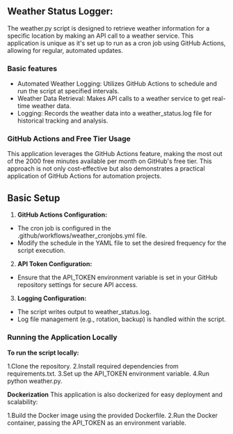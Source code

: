 ## Weather Status Logger: 

The weather.py script is designed to retrieve weather information for a specific location by making an API call to a weather service. 
This application is unique as it's set up to run as a cron job using GitHub Actions, allowing for regular, automated updates.

### Basic features
* Automated Weather Logging: Utilizes GitHub Actions to schedule and run the script at specified intervals.
* Weather Data Retrieval: Makes API calls to a weather service to get real-time weather data.
* Logging: Records the weather data into a weather_status.log file for historical tracking and analysis.

### GitHub Actions and Free Tier Usage
This application leverages the GitHub Actions feature, making the most out of the 2000 free minutes available per month on GitHub's free tier. 
This approach is not only cost-effective but also demonstrates a practical application of GitHub Actions for automation projects.

## Basic Setup
1.  **GitHub Actions Configuration:**
*  The cron job is configured in the .github/workflows/weather_cronjobs.yml file.
*  Modify the schedule in the YAML file to set the desired frequency for the script execution.
2.  **API Token Configuration:**
*  Ensure that the API_TOKEN environment variable is set in your GitHub repository settings for secure API access.
3.  **Logging Configuration:**
*  The script writes output to weather_status.log.
*  Log file management (e.g., rotation, backup) is handled within the script.

### Running the Application Locally
**To run the script locally:**

1.Clone the repository.
2.Install required dependencies from requirements.txt.
3.Set up the API_TOKEN environment variable.
4.Run python weather.py.

**Dockerization**
This application is also dockerized for easy deployment and scalability:

1.Build the Docker image using the provided Dockerfile.
2.Run the Docker container, passing the API_TOKEN as an environment variable.


